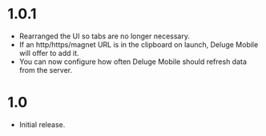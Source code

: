 1.0.1
=====

- Rearranged the UI so tabs are no longer necessary.
- If an http/https/magnet URL is in the clipboard on launch, Deluge Mobile will offer to add it.
- You can now configure how often Deluge Mobile should refresh data from the server.

1.0
===

- Initial release.
